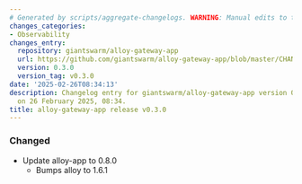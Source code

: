 ```yaml
---
# Generated by scripts/aggregate-changelogs. WARNING: Manual edits to this files will be overwritten.
changes_categories:
- Observability
changes_entry:
  repository: giantswarm/alloy-gateway-app
  url: https://github.com/giantswarm/alloy-gateway-app/blob/master/CHANGELOG.md#030---2025-02-25
  version: 0.3.0
  version_tag: v0.3.0
date: '2025-02-26T08:34:13'
description: Changelog entry for giantswarm/alloy-gateway-app version 0.3.0, published
  on 26 February 2025, 08:34.
title: alloy-gateway-app release v0.3.0
---
```


### Changed
- Update alloy-app to 0.8.0
  - Bumps alloy to 1.6.1
